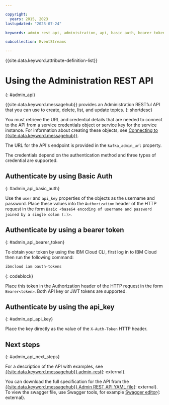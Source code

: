 ```yaml
---

copyright:
  years: 2015, 2023
lastupdated: "2023-07-24"

keywords: admin rest api, administration, api, basic auth, bearer token, authenticate, api key

subcollection: EventStreams

---
```


{{site.data.keyword.attribute-definition-list}}

# Using the Administration REST API
{: #admin_api}

{{site.data.keyword.messagehub}} provides an Administration RESTful API that you can use to create, delete, list, and update topics.
{: shortdesc}

You must retrieve the URL and credential details that are needed to connect to the API from a service credentials object or service key for the service instance. For information about creating these objects, see [Connecting to {{site.data.keyword.messagehub}}](/docs/EventStreams?topic=EventStreams-connecting).

The URL for the API's endpoint is provided in the `kafka_admin_url` property.

The credentials depend on the authentication method and three types of credential are supported.

## Authenticate by using Basic Auth
{: #admin_api_basic_auth}

Use the `user` and `api_key` properties of the objects as the username and password. Place these values into the `Authorization` header of the HTTP request in the form `Basic <base64 encoding of username and password joined by a single colon (:)>`.
    
## Authenticate by using a bearer token
{: #admin_api_bearer_token}

To obtain your token by using the IBM Cloud CLI, first log in to IBM Cloud then run the following command: 

```sh
ibmcloud iam oauth-tokens
```
{: codeblock}

Place this token in the Authorization header of the HTTP request in the form `Bearer<token>`. Both API key or JWT tokens are supported. 
    
## Authenticate by using the api_key
{: #admin_api_api_key}

Place the key directly as the value of the `X-Auth-Token` HTTP header.

## Next steps
{: #admin_api_next_steps}

For a description of the API with examples, see [{{site.data.keyword.messagehub}} admin-rest](https://github.com/ibm-messaging/event-streams-docs/tree/master/admin-rest-api){: external}.

You can download the full specification for the API from the [{{site.data.keyword.messagehub}} Admin REST API YAML file](https://github.com/ibm-messaging/event-streams-docs/blob/master/admin-rest-api/admin-rest-api.yaml){: external}. To view the swagger file, use Swagger tools, for example [Swagger editor](http://editor.swagger.io/#/){: external}.
